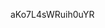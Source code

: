































































































aKo7L4sWRuih0uYR
